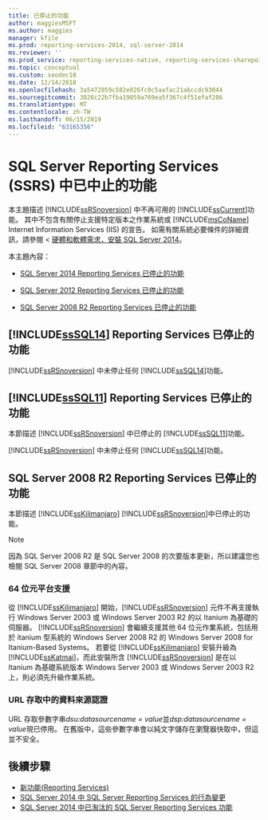 ```yaml
---
title: 已停止的功能
author: maggiesMSFT
ms.author: maggies
manager: kfile
ms.prod: reporting-services-2014, sql-server-2014
ms.reviewer: ''
ms.prod_service: reporting-services-native, reporting-services-sharepoint
ms.topic: conceptual
ms.custom: seodec18
ms.date: 12/14/2018
ms.openlocfilehash: 3a5472859c582e026fc0c5aafac21abccdc93044
ms.sourcegitcommit: 3026c22b7fba19059a769ea5f367c4f51efaf286
ms.translationtype: MT
ms.contentlocale: zh-TW
ms.lasthandoff: 06/15/2019
ms.locfileid: "63165356"
---
```

# <a name="discontinued-functionality-in-sql-server-reporting-services-ssrs"></a>SQL Server Reporting Services (SSRS) 中已中止的功能

  本主題描述 [!INCLUDE[ssRSnoversion](../includes/ssrsnoversion-md.md)] 中不再可用的 [!INCLUDE[ssCurrent](../includes/sscurrent-md.md)]功能。 其中不包含有關停止支援特定版本之作業系統或 [!INCLUDE[msCoName](../includes/msconame-md.md)] Internet Information Services (IIS) 的宣告。 如需有關系統必要條件的詳細資訊，請參閱 <<c0> [ 硬體和軟體需求，安裝 SQL Server 2014](../sql-server/install/hardware-and-software-requirements-for-installing-sql-server.md)。  
  
 本主題內容：  
  
- [SQL Server 2014 Reporting Services 已停止的功能](#bkmk_sql14)  
  
- [SQL Server 2012 Reporting Services 已停止的功能](#bkmk_rc0)  
  
- [SQL Server 2008 R2 Reporting Services 已停止的功能](#bkmk_kj)  
  
##  <a name="bkmk_sql14"></a> [!INCLUDE[ssSQL14](../includes/sssql14-md.md)] Reporting Services 已停止的功能

 [!INCLUDE[ssRSnoversion](../includes/ssrsnoversion-md.md)] 中未停止任何 [!INCLUDE[ssSQL14](../includes/sssql14-md.md)]功能。  
  
##  <a name="bkmk_rc0"></a> [!INCLUDE[ssSQL11](../includes/sssql11-md.md)] Reporting Services 已停止的功能

 本節描述 [!INCLUDE[ssRSnoversion](../includes/ssrsnoversion-md.md)] 中已停止的 [!INCLUDE[ssSQL11](../includes/sssql11-md.md)]功能。  
  
 [!INCLUDE[ssRSnoversion](../includes/ssrsnoversion-md.md)] 中未停止任何 [!INCLUDE[ssSQL14](../includes/sssql14-md.md)]功能。  
  
##  <a name="bkmk_kj"></a> SQL Server 2008 R2 Reporting Services 已停止的功能

 本節描述 [!INCLUDE[ssKilimanjaro](../includes/sskilimanjaro-md.md)] [!INCLUDE[ssRSnoversion](../includes/ssrsnoversion-md.md)]中已停止的功能。  
  
> [!NOTE]  
> 因為 SQL Server 2008 R2 是 SQL Server 2008 的次要版本更新，所以建議您也檢閱 SQL Server 2008 章節中的內容。
  
### <a name="64-bit-platform-support"></a>64 位元平台支援

 從 [!INCLUDE[ssKilimanjaro](../includes/sskilimanjaro-md.md)] 開始，[!INCLUDE[ssRSnoversion](../includes/ssrsnoversion-md.md)] 元件不再支援執行 Windows Server 2003 或 Windows Server 2003 R2 的以 Itanium 為基礎的伺服器。 [!INCLUDE[ssRSnoversion](../includes/ssrsnoversion-md.md)] 會繼續支援其他 64 位元作業系統，包括用於 itanium 型系統的 Windows Server 2008 R2 的 Windows Server 2008 for Itanium-Based Systems。 若要從 [!INCLUDE[ssKilimanjaro](../includes/sskilimanjaro-md.md)] 安裝升級為 [!INCLUDE[ssKatmai](../includes/sskatmai-md.md)]，而此安裝所含 [!INCLUDE[ssRSnoversion](../includes/ssrsnoversion-md.md)] 是在以 Itanium 為基礎系統版本 Windows Server 2003 或 Windows Server 2003 R2 上，則必須先升級作業系統。  
  
### <a name="data-source-credentials-in-url-access"></a>URL 存取中的資料來源認證

 URL 存取參數字串*dsu:datasourcename = value*並*dsp:datasourcename = value*現已停用。 在舊版中，這些參數字串會以純文字儲存在瀏覽器快取中，但這並不安全。  
  
## <a name="next-steps"></a>後續步驟

 - [新功能&#40;Reporting Services&#41;](what-s-new-reporting-services.md)
 - [SQL Server 2014 中 SQL Server Reporting Services 的行為變更](behavior-changes-to-sql-server-reporting-services-in-sql-server-2016.md)
 - [SQL Server 2014 中已淘汰的 SQL Server Reporting Services 功能](deprecated-features-in-sql-server-reporting-services-ssrs.md)